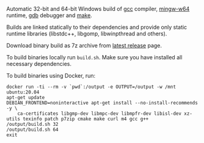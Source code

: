 Automatic 32-bit and 64-bit Windows build of [gcc][] compiler, [mingw-w64][] runtime, [gdb][] debugger and [make][].

Builds are linked statically to their dependencies and provide only static runtime libraries (libstdc++, libgomp, libwinpthread and others).

Download binary build as 7z archive from [latest release][] page.

To build binaries locally run `build.sh`. Make sure you have installed all necessary dependencies.

To build binaries using Docker, run:

    docker run -ti --rm -v `pwd`:/output -e OUTPUT=/output -w /mnt ubuntu:20.04
    apt-get update
    DEBIAN_FRONTEND=noninteractive apt-get install --no-install-recommends -y \
        ca-certificates libgmp-dev libmpc-dev libmpfr-dev libisl-dev xz-utils texinfo patch p7zip cmake make curl m4 gcc g++
    /output/build.sh 32
    /output/build.sh 64
    exit

[gcc]: https://gcc.gnu.org/
[mingw-w64]: http://mingw-w64.org/
[gdb]: https://www.gnu.org/software/gdb/
[make]: https://www.gnu.org/software/make/
[latest release]: https://github.com/mmozeiko/build-gcc-mingw/releases/latest
